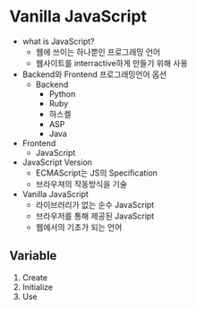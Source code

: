 # Vanilla JavaScript

- what is JavaScript?
    - 웹에 쓰이는 하나뿐인 프로그래밍 언어
    - 웹사이트를 interractive하게 만들기 위해 사용
- Backend와 Frontend 프로그래밍언어 옵션
    - Backend
        - Python
        - Ruby
        - 하스켈
        - ASP
        - Java
- Frontend
    - JavaScript
- JavaScript Version
    - ECMAScript는 JS의 Specification
    - 브라우져의 작동방식을 기술
- Vanilla JavaScript
    - 라이브러리가 없는 순수 JavaScript
    - 브라우저를 통해 제공된 JavaScript
    - 웹에서의 기초가 되는 언어

## Variable
1. Create
2. Initialize
3. Use

